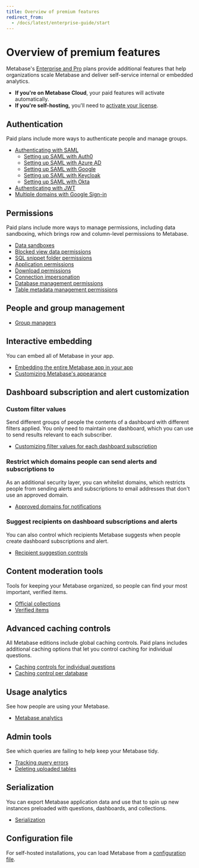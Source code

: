 ```yaml
---
title: Overview of premium features
redirect_from:
  - /docs/latest/enterprise-guide/start
---
```


# Overview of premium features

Metabase's [Enterprise and Pro](https://www.metabase.com/pricing) plans provide additional features that help organizations scale Metabase and deliver self-service internal or embedded analytics.

- **If you're on Metabase Cloud**, your paid features will activate automatically.
- **If you're self-hosting,** you'll need to [activate your license](./activating-the-enterprise-edition.md).

## Authentication

Paid plans include more ways to authenticate people and manage groups.

- [Authenticating with SAML](../people-and-groups/authenticating-with-saml.md)
  - [Setting up SAML with Auth0](../people-and-groups/saml-auth0.md)
  - [Setting up SAML with Azure AD](../people-and-groups/saml-azure.md)
  - [Setting up SAML with Google](../people-and-groups/saml-google.md)
  - [Setting up SAML with Keycloak](../people-and-groups/saml-keycloak.md)
  - [Setting up SAML with Okta](../people-and-groups/saml-okta.md)
- [Authenticating with JWT](../people-and-groups/authenticating-with-jwt.md)
- [Multiple domains with Google Sign-in](../people-and-groups/google-and-ldap.md#multiple-domains-for-google-sign-in)

## Permissions

Paid plans include more ways to manage permissions, including data sandboxing, which brings row and column-level permissions to Metabase.

- [Data sandboxes](../permissions/data-sandboxes.md)
- [Blocked view data permissions](../permissions/data.md#blocked-view-data-permission)
- [SQL snippet folder permissions](../permissions/snippets.md)
- [Application permissions](../permissions/application.md)
- [Download permissions](../permissions/data.md#download-results-permissions)
- [Connection impersonation](../permissions/data.md#impersonated-view-data-permission)
- [Database management permissions](../permissions/data.md#manage-database-permissions)
- [Table metadata management permissions](../permissions/data.md#manage-table-metadata-permissions)

## People and group management

- [Group managers](../people-and-groups/managing.md#group-managers)

## Interactive embedding

You can embed all of Metabase in your app.

- [Embedding the entire Metabase app in your app](../embedding/interactive-embedding.md)
- [Customizing Metabase's appearance](../configuring-metabase/appearance.md)

## Dashboard subscription and alert customization

### Custom filter values

Send different groups of people the contents of a dashboard with different filters applied. You only need to maintain one dashboard, which you can use to send results relevant to each subscriber.

- [Customizing filter values for each dashboard subscription](../dashboards/subscriptions.md)

### Restrict which domains people can send alerts and subscriptions to

As an additional security layer, you can whitelist domains, which restricts people from sending alerts and subscriptions to email addresses that don't use an approved domain.

- [Approved domains for notifications](../configuring-metabase/email.md#approved-domains-for-notifications)

### Suggest recipients on dashboard subscriptions and alerts

You can also control which recipients Metabase suggests when people create dashboard subscriptions and alert.

- [Recipient suggestion controls](../configuring-metabase/email.md#suggest-recipients-on-dashboard-subscriptions-and-alerts)

## Content moderation tools

Tools for keeping your Metabase organized, so people can find your most important, verified items.

- [Official collections](../exploration-and-organization/collections.md#official-collections)
- [Verified items](../exploration-and-organization/exploration.md#verified-items)

## Advanced caching controls

All Metabase editions include global caching controls. Paid plans includes additional caching options that let you control caching for individual questions.

- [Caching controls for individual questions](../configuring-metabase/caching.md#caching-per-question)
- [Caching control per database](../configuring-metabase/caching.md#caching-per-database)

## Usage analytics

See how people are using your Metabase.

- [Metabase analytics](../usage-and-performance-tools/usage-analytics.md)

## Admin tools

See which queries are failing to help keep your Metabase tidy.

- [Tracking query errors](../usage-and-performance-tools/tools.md)
- [Deleting uploaded tables](../databases/uploads.md#deleting-tables-created-by-uploads)

## Serialization

You can export Metabase application data and use that to spin up new instances preloaded with questions, dashboards, and collections.

- [Serialization](../installation-and-operation/serialization.md)

## Configuration file

For self-hosted installations, you can load Metabase from a [configuration file](../configuring-metabase/config-file.md).
